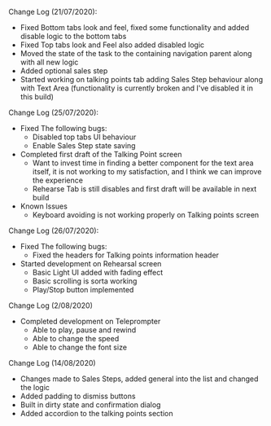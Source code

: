 Change Log (21/07/2020):
* Fixed Bottom tabs look and feel, fixed some functionality and added disable logic to the bottom tabs
* Fixed Top tabs look and Feel also added disabled logic
* Moved the state of the task to the containing navigation parent along with all new logic
* Added optional sales step
* Started working on talking points tab adding Sales Step behaviour along with Text Area (functionality is currently broken and I've disabled it in this build)

Change Log (25/07/2020):
* Fixed The following bugs:
    * Disabled top tabs UI behaviour
    * Enable Sales Step state saving
* Completed first draft of the Talking Point screen
    * Want to invest time in finding a better component for the text area itself, it is not working to my satisfaction, and I think we can improve the experience
    * Rehearse Tab is still disables and first draft will be available in next build
* Known Issues
    * Keyboard avoiding is not working properly on Talking points screen 

Change Log (26/07/2020):
* Fixed The following bugs:
    * Fixed the headers for Talking points information header
* Started development on Rehearsal screen
    * Basic Light UI added with fading effect
    * Basic scrolling is sorta working
    * Play/Stop button implemented
    
Change Log (2/08/2020)
* Completed development on Teleprompter
    * Able to play, pause and rewind
    * Able to change the speed
    * Able to change the font size

Change Log (14/08/2020)
* Changes made to Sales Steps, added general into the list and changed the logic
* Added padding to dismiss buttons
* Built in dirty state and confirmation dialog
* Added accordion to the talking points section
